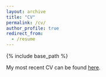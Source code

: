 ```yaml
---
layout: archive
title: "CV"
permalink: /cv/
author_profile: true
redirect_from:
  - /resume
---
```


{% include base_path %}

My most recent CV can be found [here](https://abridgman.ca/files/bridgman_cv.pdf).
